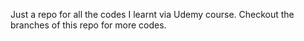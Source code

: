 Just a repo for all the codes I learnt via Udemy course. Checkout the branches of this repo for more codes.
